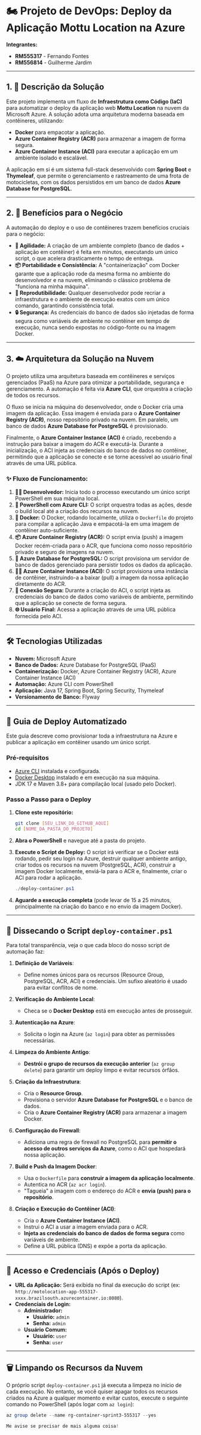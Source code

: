 # 🏍️ Projeto de DevOps: Deploy da Aplicação Mottu Location na Azure

**Integrantes:**
- **RM555317** - Fernando Fontes
- **RM556814** - Guilherme Jardim

---

## 1. 📜 Descrição da Solução

Este projeto implementa um fluxo de **Infraestrutura como Código (IaC)** para automatizar o deploy da aplicação web **Mottu Location** na nuvem da Microsoft Azure. A solução adota uma arquitetura moderna baseada em contêineres, utilizando:
- **Docker** para empacotar a aplicação.
- **Azure Container Registry (ACR)** para armazenar a imagem de forma segura.
- **Azure Container Instance (ACI)** para executar a aplicação em um ambiente isolado e escalável.

A aplicação em si é um sistema full-stack desenvolvido com **Spring Boot** e **Thymeleaf**, que permite o gerenciamento e rastreamento de uma frota de motocicletas, com os dados persistidos em um banco de dados **Azure Database for PostgreSQL**.

---

## 2. 💼 Benefícios para o Negócio

A automação do deploy e o uso de contêineres trazem benefícios cruciais para o negócio:

- **🚀 Agilidade:** A criação de um ambiente completo (banco de dados + aplicação em contêiner) é feita em minutos, executando um único script, o que acelera drasticamente o tempo de entrega.
- **📦 Portabilidade e Consistência:** A "containerização" com Docker garante que a aplicação rode da mesma forma no ambiente do desenvolvedor e na nuvem, eliminando o clássico problema de "funciona na minha máquina".
- **🔄 Reprodutibilidade:** Qualquer desenvolvedor pode recriar a infraestrutura e o ambiente de execução exatos com um único comando, garantindo consistência total.
- **🔒 Segurança:** As credenciais do banco de dados são injetadas de forma segura como variáveis de ambiente no contêiner em tempo de execução, nunca sendo expostas no código-fonte ou na imagem Docker.

---

## 3. ☁️ Arquitetura da Solução na Nuvem

O projeto utiliza uma arquitetura baseada em contêineres e serviços gerenciados (PaaS) na Azure para otimizar a portabilidade, segurança e gerenciamento. A automação é feita via **Azure CLI**, que orquestra a criação de todos os recursos.

O fluxo se inicia na máquina do desenvolvedor, onde o Docker cria uma imagem da aplicação. Essa imagem é enviada para o **Azure Container Registry (ACR)**, nosso repositório privado na nuvem. Em paralelo, um banco de dados **Azure Database for PostgreSQL** é provisionado.

Finalmente, o **Azure Container Instance (ACI)** é criado, recebendo a instrução para baixar a imagem do ACR e executá-la. Durante a inicialização, o ACI injeta as credenciais do banco de dados no contêiner, permitindo que a aplicação se conecte e se torne acessível ao usuário final através de uma URL pública.

### ✨ Fluxo de Funcionamento:

1.  **👨‍💻 Desenvolvedor:** Inicia todo o processo executando um único script PowerShell em sua máquina local.
2.  **🤖 PowerShell com Azure CLI:** O script orquestra todas as ações, desde o build local até a criação dos recursos na nuvem.
3.  **🐳 Docker:** O Docker, rodando localmente, utiliza o `Dockerfile` do projeto para compilar a aplicação Java e empacotá-la em uma imagem de contêiner auto-suficiente.
4.  **📦 Azure Container Registry (ACR):** O script envia (push) a imagem Docker recém-criada para o ACR, que funciona como nosso repositório privado e seguro de imagens na nuvem.
5.  **🐘 Azure Database for PostgreSQL:** O script provisiona um servidor de banco de dados gerenciado para persistir todos os dados da aplicação.
6.  **🏃‍♂️ Azure Container Instance (ACI):** O script provisiona uma instância de contêiner, instruindo-a a baixar (pull) a imagem da nossa aplicação diretamente do ACR.
7.  **🔑 Conexão Segura:** Durante a criação do ACI, o script injeta as credenciais do banco de dados como variáveis de ambiente, permitindo que a aplicação se conecte de forma segura.
8.  **🌐 Usuário Final:** Acessa a aplicação através de uma URL pública fornecida pelo ACI.

---

## 🛠️ Tecnologias Utilizadas

- **Nuvem:** Microsoft Azure
- **Banco de Dados:** Azure Database for PostgreSQL (PaaS)
- **Containerização:** Docker, Azure Container Registry (ACR), Azure Container Instance (ACI)
- **Automação:** Azure CLI com PowerShell
- **Aplicação:** Java 17, Spring Boot, Spring Security, Thymeleaf
- **Versionamento de Banco:** Flyway

---

## 🏁 Guia de Deploy Automatizado

Este guia descreve como provisionar toda a infraestrutura na Azure e publicar a aplicação em contêiner usando um único script.

### Pré-requisitos

-   [Azure CLI](https://docs.microsoft.com/en-us/cli/azure/install-azure-cli) instalada e configurada.
-   [Docker Desktop](https://www.docker.com/products/docker-desktop) instalado e em execução na sua máquina.
-   JDK 17 e Maven 3.8+ para compilação local (usado pelo Docker).

### Passo a Passo para o Deploy

1.  **Clone este repositório:**
    ```bash
    git clone [SEU_LINK_DO_GITHUB_AQUI]
    cd [NOME_DA_PASTA_DO_PROJETO]
    ```

2.  **Abra o PowerShell** e navegue até a pasta do projeto.

3.  **Execute o Script de Deploy:**
    O script irá verificar se o Docker está rodando, pedir seu login na Azure, destruir qualquer ambiente antigo, criar todos os recursos na nuvem (PostgreSQL, ACR), construir a imagem Docker localmente, enviá-la para o ACR e, finalmente, criar o ACI para rodar a aplicação.
    ```powershell
    ./deploy-container.ps1
    ```

4.  **Aguarde a execução completa** (pode levar de 15 a 25 minutos, principalmente na criação do banco e no envio da imagem Docker).

---

## 🔬 Dissecando o Script `deploy-container.ps1`
Para total transparência, veja o que cada bloco do nosso script de automação faz:

1.  **Definição de Variáveis**:
    -   Define nomes únicos para os recursos (Resource Group, PostgreSQL, ACR, ACI) e credenciais. Um sufixo aleatório é usado para evitar conflitos de nome.

2.  **Verificação do Ambiente Local**:
    -   Checa se o **Docker Desktop** está em execução antes de prosseguir.

3.  **Autenticação na Azure**:
    -   Solicita o login na Azure (`az login`) para obter as permissões necessárias.

4.  **Limpeza do Ambiente Antigo**:
    -   **Destrói o grupo de recursos da execução anterior** (`az group delete`) para garantir um deploy limpo e evitar recursos órfãos.

5.  **Criação da Infraestrutura**:
    -   Cria o **Resource Group**.
    -   Provisiona o servidor **Azure Database for PostgreSQL** e o banco de dados.
    -   Cria o **Azure Container Registry (ACR)** para armazenar a imagem Docker.

6.  **Configuração do Firewall**:
    -   Adiciona uma regra de firewall no PostgreSQL para **permitir o acesso de outros serviços da Azure**, como o ACI que hospedará nossa aplicação.

7.  **Build e Push da Imagem Docker**:
    -   Usa o `Dockerfile` para **construir a imagem da aplicação localmente**.
    -   Autentica no ACR (`az acr login`).
    -   "Tagueia" a imagem com o endereço do ACR e **envia (push) para o repositório**.

8.  **Criação e Execução do Contêiner (ACI)**:
    -   Cria o **Azure Container Instance (ACI)**.
    -   Instrui o ACI a usar a imagem enviada para o ACR.
    -   **Injeta as credenciais do banco de dados de forma segura** como variáveis de ambiente.
    -   Define a URL pública (DNS) e expõe a porta da aplicação.

---

## 🔑 Acesso e Credenciais (Após o Deploy)

-   **URL da Aplicação:** Será exibida no final da execução do script (ex: `http://motolocation-app-555317-xxxx.brazilsouth.azurecontainer.io:8080`).
-   **Credenciais de Login:**
    -   **Administrador:**
        -   **Usuário:** `admin`
        -   **Senha:** `admin`
    -   **Usuário Comum:**
        -   **Usuário:** `user`
        -   **Senha:** `user`

---

## 🗑️ Limpando os Recursos da Nuvem

O próprio script `deploy-container.ps1` já executa a limpeza no início de cada execução. No entanto, se você quiser apagar todos os recursos criados na Azure a qualquer momento e evitar custos, execute o seguinte comando no PowerShell (após logar com `az login`):

```powershell
az group delete --name rg-container-sprint3-555317 --yes

Me avise se precisar de mais alguma coisa!
